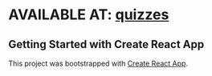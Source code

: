 # AVAILABLE AT: [quizzes](https://axelnguyen0701.github.io/quizzy)

## Getting Started with Create React App

This project was bootstrapped with [Create React App](https://github.com/facebook/create-react-app).


